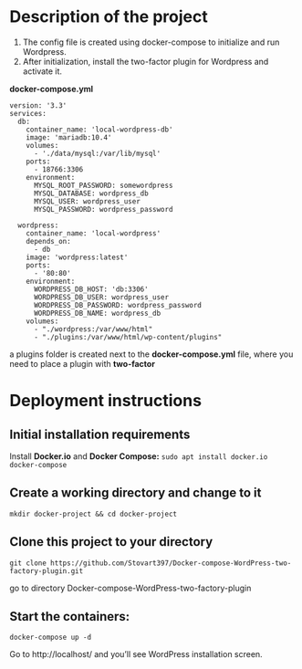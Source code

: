 # Description of the project

1. The config file is created using docker-compose to initialize and run Wordpress.
2. After initialization, install the two-factor plugin for Wordpress and activate it.

**docker-compose.yml**

```
version: '3.3'
services:
  db:
    container_name: 'local-wordpress-db'
    image: 'mariadb:10.4'
    volumes:
      - './data/mysql:/var/lib/mysql'
    ports:
      - 18766:3306
    environment:
      MYSQL_ROOT_PASSWORD: somewordpress
      MYSQL_DATABASE: wordpress_db
      MYSQL_USER: wordpress_user
      MYSQL_PASSWORD: wordpress_password

  wordpress:
    container_name: 'local-wordpress'
    depends_on:
      - db
    image: 'wordpress:latest'
    ports:
      - '80:80'
    environment:
      WORDPRESS_DB_HOST: 'db:3306'
      WORDPRESS_DB_USER: wordpress_user
      WORDPRESS_DB_PASSWORD: wordpress_password
      WORDPRESS_DB_NAME: wordpress_db
    volumes:
      - "./wordpress:/var/www/html"
      - "./plugins:/var/www/html/wp-content/plugins"
```
a plugins folder is created next to the **docker-compose.yml** file, where you need to place a plugin with **two-factor**





# Deployment instructions
## Initial installation requirements
Install **Docker.io** and **Docker Compose:** 
`sudo apt install docker.io docker-compose`
## Create a working directory and change to it
`mkdir docker-project && cd docker-project`
## Clone this project to your directory
`git clone https://github.com/Stovart397/Docker-compose-WordPress-two-factory-plugin.git`
 
 go to directory Docker-compose-WordPress-two-factory-plugin
 
 ## Start the containers:
 `docker-compose up -d`

Go to http://localhost/ and you’ll see WordPress installation screen.
